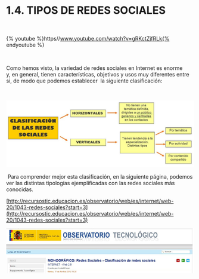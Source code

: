 
# 1.4. TIPOS DE REDES SOCIALES

 


{% youtube %}https//www.youtube.com/watch?v=gRKctZjfRLk{% endyoutube %}

 

Como hemos visto, la variedad de redes sociales en Internet es enorme y, en general, tienen características, objetivos y usos muy diferentes entre si, de modo que podemos establecer  la siguiente clasificación:

 


![](img/esquema_clasificacion.JPG)

 Para comprender mejor esta clasificación, en la siguiente página, podemos ver las distintas tipologías ejemplificadas con las redes sociales más conocidas.

[http://recursostic.educacion.es/observatorio/web/es/internet/web-20/1043-redes-sociales?start=3](http://recursostic.educacion.es/observatorio/web/es/internet/web-20/1043-redes-sociales?start=3)


![7-5- Clasificación RR-SS- Captura de pantalla](img/clasificacion_rrss.JPG)

 

